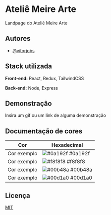 # Ateliê Meire Arte

Landpage do Ateliê Meire Arte


## Autores

- [@vitorjobs](https://www.github.com/vitorjobs)


## Stack utilizada

**Front-end:** React, Redux, TailwindCSS

**Back-end:** Node, Express


## Demonstração

Insira um gif ou um link de alguma demonstração

## Documentação de cores

| Cor               | Hexadecimal                                                |
| ----------------- | ---------------------------------------------------------------- |
| Cor exemplo       | ![#0a192f](https://via.placeholder.com/10/0a192f?text=+) #0a192f |
| Cor exemplo       | ![#f8f8f8](https://via.placeholder.com/10/f8f8f8?text=+) #f8f8f8 |
| Cor exemplo       | ![#00b48a](https://via.placeholder.com/10/00b48a?text=+) #00b48a |
| Cor exemplo       | ![#00d1a0](https://via.placeholder.com/10/00b48a?text=+) #00d1a0 |


## Licença

[MIT](https://choosealicense.com/licenses/mit/)

